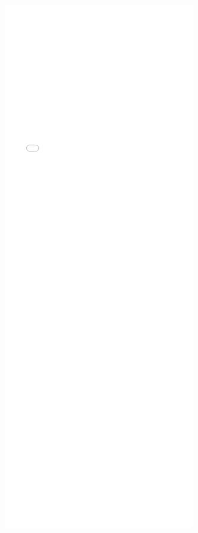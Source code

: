 ---
---

<iframe src="/mrrobust/docs/helpfiles/mrforest-html.html" width="100%" style="height: 100em; border: none">
</iframe>
